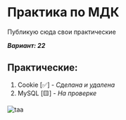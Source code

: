 # Практика по МДК
Публикую сюда свои практические

***Вариант: 22***

## Практические:
1. Cookie [✅] - *Сделана и удалена*
2. MySQL [🟨] - *На проверке*

![taa](https://github.com/user-attachments/assets/f0350ec5-796a-4c1d-938d-214b5d9f4aab)
